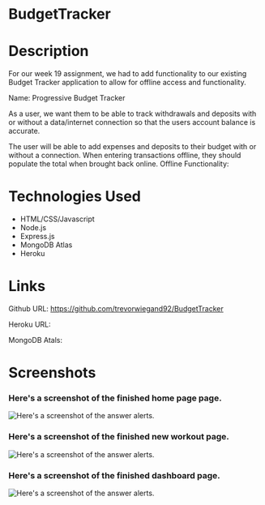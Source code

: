 # BudgetTracker

# Description

For our week 19 assignment, we had to add functionality to our existing Budget Tracker application to allow for offline access and functionality.

Name: Progressive Budget Tracker

As a user, we want them to be able to track withdrawals and deposits with or without a data/internet connection
so that the users account balance is accurate.

The user will be able to add expenses and deposits to their budget with or without a connection. When entering transactions offline, they should populate the total when brought back online.
Offline Functionality:

# Technologies Used

- HTML/CSS/Javascript
- Node.js
- Express.js
- MongoDB Atlas
- Heroku

# Links

Github URL: https://github.com/trevorwiegand92/BudgetTracker

Heroku URL:

MongoDB Atals:

# Screenshots

### Here's a screenshot of the finished home page page.

![Here's a screenshot of the answer alerts.](./public/images/fitness_screenshot1.png)

### Here's a screenshot of the finished new workout page.

![Here's a screenshot of the answer alerts.](./public/images/fitness_screenshot2.png)

### Here's a screenshot of the finished dashboard page.

![Here's a screenshot of the answer alerts.](./public/images/fitness_screenshot3.png)
